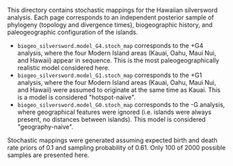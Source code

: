 This directory contains stochastic mappings for the Hawaiian silversword analysis. Each page corresponds to an independent posterior sample of phylogeny (topology and divergence times), biogeographic history, and paleogeographic configuration of the islands.

- `biogeo_silversword.model_G4.stoch_map` corresponds to the +G4 analysis, where the four Modern Island areas (Kauai, Oahu, Maui Nui, and Hawaii) appear in sequence. This is the most paleogeographically realistic model considered here.
- `biogeo_silversword.model_G1.stoch_map` corresponds to the +G1 analysis, where the four Modern Island areas (Kauai, Oahu, Maui Nui, and Hawaii) were assumed to originate at the same time as Kauai. This is a model is considered "hotspot-naive".
- `biogeo_silversword.model_G0.stoch_map` corresponds to the -G analysis, where geographical features were ignored (i.e. islands were always present, no distances between islands). This model is considered "geography-naive".

Stochastic mappings were generated assuming expected birth and death rate priors of 0.1 and sampling probability of 0.61. Only 100 of 2000 possible samples are presented here.
